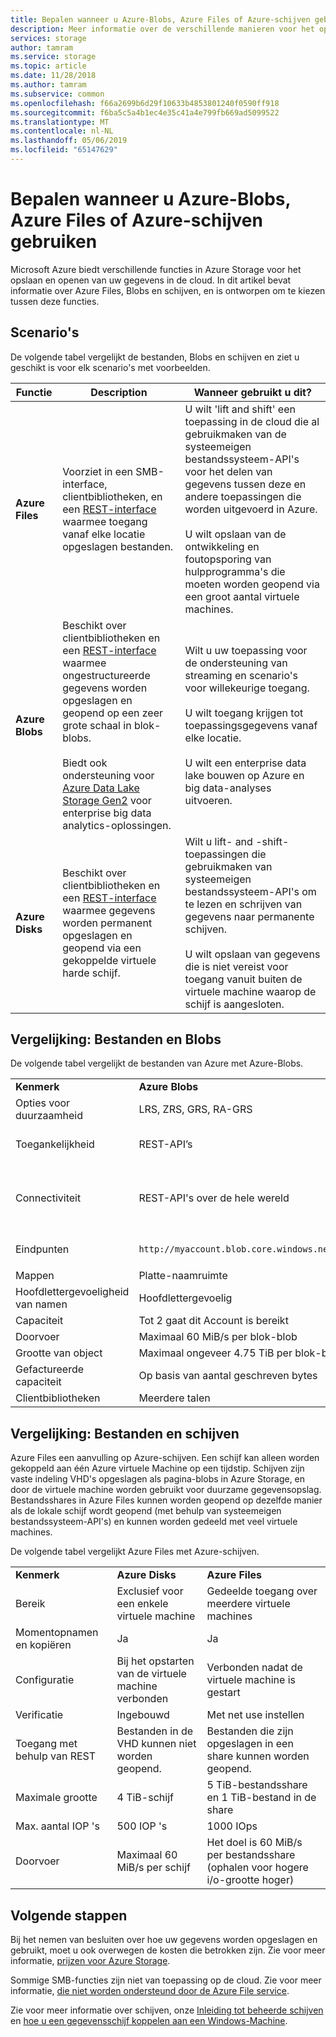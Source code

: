 ```yaml
---
title: Bepalen wanneer u Azure-Blobs, Azure Files of Azure-schijven gebruiken
description: Meer informatie over de verschillende manieren voor het opslaan en toegang tot gegevens in Azure om te bepalen van welke technologie die u wilt gebruiken.
services: storage
author: tamram
ms.service: storage
ms.topic: article
ms.date: 11/28/2018
ms.author: tamram
ms.subservice: common
ms.openlocfilehash: f66a2699b6d29f10633b4853801240f0590ff918
ms.sourcegitcommit: f6ba5c5a4b1ec4e35c41a4e799fb669ad5099522
ms.translationtype: MT
ms.contentlocale: nl-NL
ms.lasthandoff: 05/06/2019
ms.locfileid: "65147629"
---
```

# <a name="deciding-when-to-use-azure-blobs-azure-files-or-azure-disks"></a>Bepalen wanneer u Azure-Blobs, Azure Files of Azure-schijven gebruiken
Microsoft Azure biedt verschillende functies in Azure Storage voor het opslaan en openen van uw gegevens in de cloud. In dit artikel bevat informatie over Azure Files, Blobs en schijven, en is ontworpen om te kiezen tussen deze functies.

## <a name="scenarios"></a>Scenario's
De volgende tabel vergelijkt de bestanden, Blobs en schijven en ziet u geschikt is voor elk scenario's met voorbeelden.

| Functie | Description | Wanneer gebruikt u dit? |
|--------------|-------------|-------------|
| **Azure Files** | Voorziet in een SMB-interface, clientbibliotheken, en een [REST-interface](/rest/api/storageservices/file-service-rest-api) waarmee toegang vanaf elke locatie opgeslagen bestanden. | U wilt 'lift and shift' een toepassing in de cloud die al gebruikmaken van de systeemeigen bestandssysteem-API's voor het delen van gegevens tussen deze en andere toepassingen die worden uitgevoerd in Azure.<br/><br/>U wilt opslaan van de ontwikkeling en foutopsporing van hulpprogramma's die moeten worden geopend via een groot aantal virtuele machines. |
| **Azure Blobs** | Beschikt over clientbibliotheken en een [REST-interface](/rest/api/storageservices/blob-service-rest-api) waarmee ongestructureerde gegevens worden opgeslagen en geopend op een zeer grote schaal in blok-blobs.<br/><br/>Biedt ook ondersteuning voor [Azure Data Lake Storage Gen2](../blobs/data-lake-storage-introduction.md) voor enterprise big data analytics-oplossingen. | Wilt u uw toepassing voor de ondersteuning van streaming en scenario's voor willekeurige toegang.<br/><br/>U wilt toegang krijgen tot toepassingsgegevens vanaf elke locatie.<br/><br/>U wilt een enterprise data lake bouwen op Azure en big data-analyses uitvoeren. |
| **Azure Disks** | Beschikt over clientbibliotheken en een [REST-interface](/rest/api/compute/manageddisks/disks/disks-rest-api) waarmee gegevens worden permanent opgeslagen en geopend via een gekoppelde virtuele harde schijf. | Wilt u lift- and -shift-toepassingen die gebruikmaken van systeemeigen bestandssysteem-API's om te lezen en schrijven van gegevens naar permanente schijven.<br/><br/>U wilt opslaan van gegevens die is niet vereist voor toegang vanuit buiten de virtuele machine waarop de schijf is aangesloten. |

## <a name="comparison-files-and-blobs"></a>Vergelijking: Bestanden en Blobs
De volgende tabel vergelijkt de bestanden van Azure met Azure-Blobs.  
  
||||  
|-|-|-|  
|**Kenmerk**|**Azure Blobs**|**Azure Files**|  
|Opties voor duurzaamheid|LRS, ZRS, GRS, RA-GRS|LRS, ZRS, GRS|  
|Toegankelijkheid|REST-API’s|REST-API’s<br /><br /> SMB 2.1 als SMB 3.0 (standard bestandssysteem-API's)|  
|Connectiviteit|REST-API's over de hele wereld|REST-API's - wereldwijd<br /><br /> SMB 2.1--binnen regio<br /><br /> SMB 3.0--over de hele wereld|  
|Eindpunten|`http://myaccount.blob.core.windows.net/mycontainer/myblob`|`\\myaccount.file.core.windows.net\myshare\myfile.txt`<br /><br /> `http://myaccount.file.core.windows.net/myshare/myfile.txt`|  
|Mappen|Platte-naamruimte|De waarde True directory-objecten|  
|Hoofdlettergevoeligheid van namen|Hoofdlettergevoelig|Niet hoofdlettergevoelig, maar de aanvraag te behouden|  
|Capaciteit|Tot 2 gaat dit Account is bereikt |5 TiB-bestandsshares|  
|Doorvoer|Maximaal 60 MiB/s per blok-blob|Maximaal 60 MiB/s per share|  
|Grootte van object|Maximaal ongeveer 4.75 TiB per blok-blob|Tot 1 TiB per bestand|  
|Gefactureerde capaciteit|Op basis van aantal geschreven bytes|Op basis van de bestandsgrootte|  
|Clientbibliotheken|Meerdere talen|Meerdere talen|  
  
## <a name="comparison-files-and-disks"></a>Vergelijking: Bestanden en schijven
Azure Files een aanvulling op Azure-schijven. Een schijf kan alleen worden gekoppeld aan één Azure virtuele Machine op een tijdstip. Schijven zijn vaste indeling VHD's opgeslagen als pagina-blobs in Azure Storage, en door de virtuele machine worden gebruikt voor duurzame gegevensopslag. Bestandsshares in Azure Files kunnen worden geopend op dezelfde manier als de lokale schijf wordt geopend (met behulp van systeemeigen bestandssysteem-API's) en kunnen worden gedeeld met veel virtuele machines.  
 
De volgende tabel vergelijkt Azure Files met Azure-schijven.  
 
||||  
|-|-|-|  
|**Kenmerk**|**Azure Disks**|**Azure Files**|  
|Bereik|Exclusief voor een enkele virtuele machine|Gedeelde toegang over meerdere virtuele machines|  
|Momentopnamen en kopiëren|Ja|Ja|  
|Configuratie|Bij het opstarten van de virtuele machine verbonden|Verbonden nadat de virtuele machine is gestart|  
|Verificatie|Ingebouwd|Met net use instellen|  
|Toegang met behulp van REST|Bestanden in de VHD kunnen niet worden geopend.|Bestanden die zijn opgeslagen in een share kunnen worden geopend.|  
|Maximale grootte|4 TiB-schijf|5 TiB-bestandsshare en 1 TiB-bestand in de share|  
|Max. aantal IOP 's|500 IOP 's|1000 IOps|  
|Doorvoer|Maximaal 60 MiB/s per schijf|Het doel is 60 MiB/s per bestandsshare (ophalen voor hogere i/o-grootte hoger)|  

## <a name="next-steps"></a>Volgende stappen
Bij het nemen van besluiten over hoe uw gegevens worden opgeslagen en gebruikt, moet u ook overwegen de kosten die betrokken zijn. Zie voor meer informatie, [prijzen voor Azure Storage](https://azure.microsoft.com/pricing/details/storage/).
  
Sommige SMB-functies zijn niet van toepassing op de cloud. Zie voor meer informatie, [die niet worden ondersteund door de Azure File service](/rest/api/storageservices/features-not-supported-by-the-azure-file-service).
  
Zie voor meer informatie over schijven, onze [Inleiding tot beheerde schijven](../../virtual-machines/windows/managed-disks-overview.md) en [hoe u een gegevensschijf koppelen aan een Windows-Machine](../../virtual-machines/windows/attach-managed-disk-portal.md).
